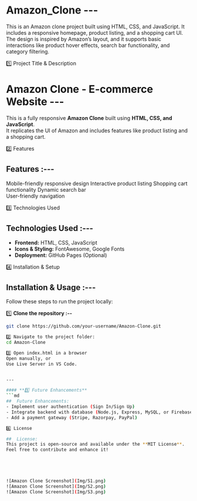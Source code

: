 # Amazon_Clone ---

This is an Amazon clone project built using HTML, CSS, and JavaScript.   It includes a responsive homepage, product listing, and a shopping cart UI.   The design is inspired by Amazon’s layout, and it supports basic interactions   like product hover effects, search bar functionality, and category filtering.

1️⃣ Project Title & Description

# Amazon Clone - E-commerce Website --- 

This is a fully responsive **Amazon Clone** built using **HTML, CSS, and JavaScript**.  
It replicates the UI of Amazon and includes features like product listing and a shopping cart.

2️⃣ Features 

##  Features :---

 Mobile-friendly responsive design 
 Interactive product listing 
 Shopping cart functionality 
 Dynamic search bar  
 User-friendly navigation 
 
3️⃣ Technologies Used

##  Technologies Used :---

- **Frontend:** HTML, CSS, JavaScript  
- **Icons & Styling:** FontAwesome, Google Fonts  
- **Deployment:** GitHub Pages (Optional)

4️⃣ Installation & Setup

##  Installation & Usage :---

Follow these steps to run the project locally:

1️⃣ **Clone the repository :--**
```sh
git clone https://github.com/your-username/Amazon-Clone.git

2️⃣ Navigate to the project folder:
cd Amazon-Clone

3️⃣ Open index.html in a browser
Open manually, or
Use Live Server in VS Code.


---

#### **5️⃣ Future Enhancements**
```md
##  Future Enhancements:
- Implement user authentication (Sign In/Sign Up)  
- Integrate backend with database (Node.js, Express, MySQL, or Firebase)  
- Add a payment gateway (Stripe, Razorpay, PayPal)

6️⃣ License

##  License:
This project is open-source and available under the **MIT License**.  
Feel free to contribute and enhance it! 





![Amazon Clone Screenshot](Img/S1.png)
![Amazon Clone Screenshot](Img/S2.png)
![Amazon Clone Screenshot](Img/S3.png)

